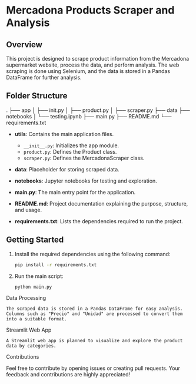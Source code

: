 # Mercadona Products Scraper and Analysis

## Overview

This project is designed to scrape product information from the Mercadona supermarket website, process the data, and perform analysis. The web scraping is done using Selenium, and the data is stored in a Pandas DataFrame for further analysis.

## Folder Structure

.
├── app
│ ├── init.py
│ ├── product.py
│ ├── scraper.py
├── data
├── notebooks
│ └── testing.ipynb
├── main.py
├── README.md
└── requirements.txt

- **utils**: Contains the main application files.

  - `__init__.py`: Initializes the app module.
  - `product.py`: Defines the Product class.
  - `scraper.py`: Defines the MercadonaScraper class.

- **data**: Placeholder for storing scraped data.

- **notebooks**: Jupyter notebooks for testing and exploration.

- **main.py**: The main entry point for the application.

- **README.md**: Project documentation explaining the purpose, structure, and usage.

- **requirements.txt**: Lists the dependencies required to run the project.

## Getting Started

1. Install the required dependencies using the following command:

   ```bash
   pip install -r requirements.txt

   ```

2. Run the main script:
   ```bash
   python main.py
   ```

Data Processing

    The scraped data is stored in a Pandas DataFrame for easy analysis.
    Columns such as "Precio" and "Unidad" are processed to convert them into a suitable format.

Streamlit Web App

    A Streamlit web app is planned to visualize and explore the product data by categories.

Contributions

Feel free to contribute by opening issues or creating pull requests. Your feedback and contributions are highly appreciated!
